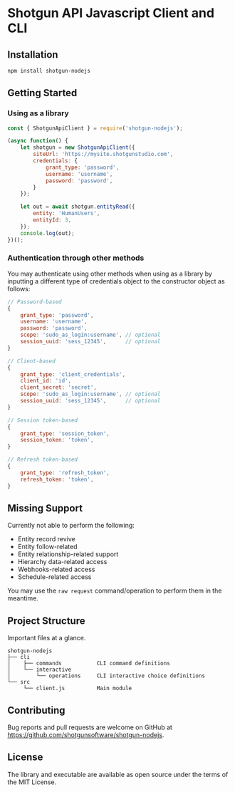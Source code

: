 # Shotgun API Javascript Client and CLI

## Installation
```sh
npm install shotgun-nodejs
```

## Getting Started

### Using as a library
```javascript
const { ShotgunApiClient } = require('shotgun-nodejs');

(async function() {
	let shotgun = new ShotgunApiClient({
		siteUrl: 'https://mysite.shotgunstudio.com',
		credentials: {
			grant_type: 'password',
			username: 'username',
			password: 'password',
		}
	});

	let out = await shotgun.entityRead({
		entity: 'HumanUsers',
		entityId: 3,
	});
	console.log(out);
})();
```

### Authentication through other methods

You may authenticate using other methods when using as a library by inputting
a different type of credentials object to the constructor object as follows:

```javascript
// Password-based
{
	grant_type: 'password',
	username: 'username',
	password: 'password',
	scope: 'sudo_as_login:username', // optional
	session_uuid: 'sess_12345',      // optional
}

// Client-based
{
	grant_type: 'client_credentials',
	client_id: 'id',
	client_secret: 'secret',
	scope: 'sudo_as_login:username', // optional
	session_uuid: 'sess_12345',      // optional
}

// Session token-based
{
	grant_type: 'session_token',
	session_token: 'token',
}

// Refresh token-based
{
	grant_type: 'refresh_token',
	refresh_token: 'token',
}
```

## Missing Support

Currently not able to perform the following:

- Entity record revive
- Entity follow-related
- Entity relationship-related support
- Hierarchy data-related access
- Webhooks-related access
- Schedule-related access

You may use the `raw request` command/operation to perform them in the meantime.

## Project Structure

Important files at a glance.

```
shotgun-nodejs
├── cli
│    ├── commands           CLI command definitions
│    └── interactive
│        └── operations     CLI interactive choice definitions
└── src
     └── client.js          Main module
```

## Contributing

Bug reports and pull requests are welcome on GitHub at https://github.com/shotgunsoftware/shotgun-nodejs.

## License

The library and executable are available as open source under the terms of the MIT License.
